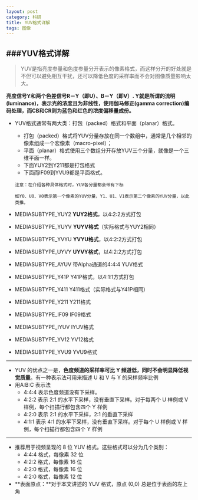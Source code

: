```yaml
---
layout: post
category: 科研
title: YUV格式详解
tags: 图像
---
```





###YUV格式详解
-----------

>YUV是指亮度参量和色度参量分开表示的像素格式，而这样分开的好处就是不但可以避免相互干扰，还可以降低色度的采样率而不会对图像质量影响太大。

**亮度信号Y和两个色差信号R－Y（即U）、B－Y（即V）. Y就是所谓的流明(luminance)，表示光的浓度且为非线性，使用伽马修正(gamma correction)编码处理，而CB和CR则为蓝色和红色的浓度偏移量成份。**

- YUV格式通常有两大类：打包（packed）格式和平面（planar）格式。
	- 打包（packed）格式将YUV分量存放在同一个数组中，通常是几个相邻的像素组成一个宏像素（macro-pixel）；
	- 平面（planar）格式使用三个数组分开存放YUV三个分量，就像是一个三维平面一样。
	- 下面YUY2到Y211都是打包格式
	- 下面而IF09到YVU9都是平面格式。
	
	`注意：在介绍各种具体格式时，YUV各分量都会带有下标`
	
	`如Y0、U0、V0表示第一个像素的YUV分量，Y1、U1、V1表示第二个像素的YUV分量，以此类推。`
- MEDIASUBTYPE_YUY2 	**YUY2格式**，以4:2:2方式打包
- MEDIASUBTYPE_YUYV 	**YUYV格式**（实际格式与YUY2相同）
- MEDIASUBTYPE_YVYU 	**YVYU格式**，以4:2:2方式打包
- MEDIASUBTYPE_UYVY 	**UYVY格式**，以4:2:2方式打包
- MEDIASUBTYPE_AYUV 	带Alpha通道的4:4:4 YUV格式
- MEDIASUBTYPE_Y41P 	Y41P格式，以4:1:1方式打包
- MEDIASUBTYPE_Y411 	Y411格式（实际格式与Y41P相同）
- MEDIASUBTYPE_Y211 	Y211格式
- MEDIASUBTYPE_IF09 	IF09格式
- MEDIASUBTYPE_IYUV 	IYUV格式
- MEDIASUBTYPE_YV12 	YV12格式
- MEDIASUBTYPE_YVU9 	YVU9格式

----------

- YUV 的优点之一是，**色度频道的采样率可比 Y 频道低，同时不会明显降低视觉质量**。有一种表示法可用来描述 U 和 V 与 Y 的采样频率比例
- 用A:B:C 表示法
	- 4:4:4 表示色度频道没有下采样。
	- 4:2:2 表示 2:1 的水平下采样，没有垂直下采样。对于每两个 U 样例或 V 样例，每个扫描行都包含四个 Y 样例
	- 4:2:0 表示 2:1 的水平下采样，2:1 的垂直下采样
	- 4:1:1 表示 4:1 的水平下采样，没有垂直下采样。对于每个 U 样例或 V 样例，每个扫描行都包含四个 Y 样例

-------------

- 推荐用于视频呈现的 8 位 YUV 格式。这些格式可以分为几个类别：
	- 4:4:4 格式，每像素 32 位
	- 4:2:2 格式，每像素 16 位
	- 4:2:0 格式，每像素 16 位
	- 4:2:0 格式，每像素 12 位
- **表面原点：**对于本文讲述的 YUV 格式，原点 (0,0) 总是位于表面的左上角